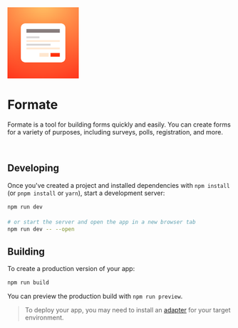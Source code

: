 <img src="static/icon.png" height="160px" width="160px">

# Formate

Formate is a tool for building forms quickly and easily. You can create forms for a variety of purposes, including surveys, polls, registration, and more.

<br>

## Developing

Once you've created a project and installed dependencies with `npm install` (or `pnpm install` or `yarn`), start a development server:

```bash
npm run dev

# or start the server and open the app in a new browser tab
npm run dev -- --open
```

## Building

To create a production version of your app:

```bash
npm run build
```

You can preview the production build with `npm run preview`.

> To deploy your app, you may need to install an [adapter](https://kit.svelte.dev/docs/adapters) for your target environment.
